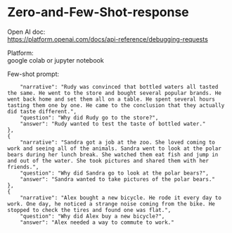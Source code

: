 # Zero-and-Few-Shot-response

Open AI doc:
<br />https://platform.openai.com/docs/api-reference/debugging-requests

Platform:
<br />google colab or jupyter notebook

Few-shot prompt:

        "narrative": "Rudy was convinced that bottled waters all tasted the same. He went to the store and bought several popular brands. He went back home and set them all on a table. He spent several hours tasting them one by one. He came to the conclusion that they actually did taste different.",
        "question": "Why did Rudy go to the store?",
        "answer": "Rudy wanted to test the taste of bottled water."
    },
    {
        "narrative": "Sandra got a job at the zoo. She loved coming to work and seeing all of the animals. Sandra went to look at the polar bears during her lunch break. She watched them eat fish and jump in and out of the water. She took pictures and shared them with her friends.",
        "question": "Why did Sandra go to look at the polar bears?",
        "answer": "Sandra wanted to take pictures of the polar bears."
    },
    {
        "narrative": "Alex bought a new bicycle. He rode it every day to work. One day, he noticed a strange noise coming from the bike. He stopped to check the tires and found one was flat.",
        "question": "Why did Alex buy a new bicycle?",
        "answer": "Alex needed a way to commute to work."
